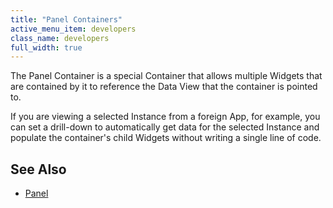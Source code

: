 ```yaml
---
title: "Panel Containers"
active_menu_item: developers
class_name: developers
full_width: true
---
```



The Panel Container is a special Container that allows multiple Widgets that are contained by it to reference the Data View that the container is pointed to.

If you are viewing a selected Instance from a foreign App, for example, you can set a drill-down to automatically get data for the selected Instance and populate the container's child Widgets without writing a single line of code.

## **See Also**

 - [Panel](/developers/user-guide/product-guide/widget-properties-events/containers/panel)

